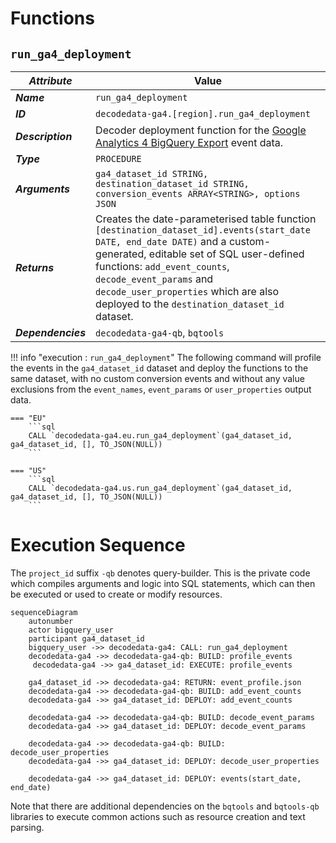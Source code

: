 # Functions

## **`run_ga4_deployment`**
_**Attribute**_ | Value
--- | ---
_**Name**_ | `run_ga4_deployment`
_**ID**_ | `decodedata-ga4.[region].run_ga4_deployment`
_**Description**_ | Decoder deployment function for the [Google Analytics 4 BigQuery Export](https://support.google.com/analytics/answer/9358801?hl=en) event data. 
_**Type**_ | `PROCEDURE`
_**Arguments**_ | `ga4_dataset_id STRING, destination_dataset_id STRING, conversion_events ARRAY<STRING>, options JSON`
_**Returns**_ | Creates the date-parameterised table function `[destination_dataset_id].events(start_date DATE, end_date DATE)` and  a custom-generated, editable set of SQL user-defined functions: `add_event_counts`, `decode_event_params` and `decode_user_properties` which are also deployed to the `destination_dataset_id` dataset.
_**Dependencies**_ | `decodedata-ga4-qb`, `bqtools`

!!! info "execution : `run_ga4_deployment`"
    The following command will profile the events in the `ga4_dataset_id` dataset and deploy the functions to the same dataset, with no custom conversion events and without any value exclusions from the `event_names`, `event_params` or `user_properties` output data.

    === "EU"
        ```sql
        CALL `decodedata-ga4.eu.run_ga4_deployment`(ga4_dataset_id, ga4_dataset_id, [], TO_JSON(NULL))
        ```

    === "US"
        ```sql
        CALL `decodedata-ga4.us.run_ga4_deployment`(ga4_dataset_id, ga4_dataset_id, [], TO_JSON(NULL))
        ```

# Execution Sequence
The `project_id` suffix `-qb` denotes query-builder. This is the private code which compiles arguments and logic into SQL statements, which can then be executed or used to create or modify resources. 

```mermaid
sequenceDiagram
    autonumber
    actor bigquery_user
    participant ga4_dataset_id
    bigquery_user ->> decodedata-ga4: CALL: run_ga4_deployment
    decodedata-ga4 ->> decodedata-ga4-qb: BUILD: profile_events
     decodedata-ga4 ->> ga4_dataset_id: EXECUTE: profile_events
    
    ga4_dataset_id ->> decodedata-ga4: RETURN: event_profile.json
    decodedata-ga4 ->> decodedata-ga4-qb: BUILD: add_event_counts
    decodedata-ga4 ->> ga4_dataset_id: DEPLOY: add_event_counts 

    decodedata-ga4 ->> decodedata-ga4-qb: BUILD: decode_event_params
    decodedata-ga4 ->> ga4_dataset_id: DEPLOY: decode_event_params 

    decodedata-ga4 ->> decodedata-ga4-qb: BUILD: decode_user_properties
    decodedata-ga4 ->> ga4_dataset_id: DEPLOY: decode_user_properties 

    decodedata-ga4 ->> ga4_dataset_id: DEPLOY: events(start_date, end_date) 
```

Note that there are additional dependencies on the `bqtools` and `bqtools-qb` libraries to execute common actions such as resource creation and text parsing.